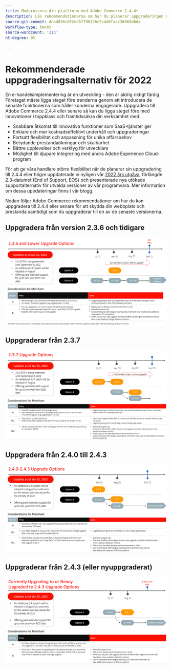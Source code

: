 ```yaml
---
title: Modernisera din plattform med Adobe Commerce 2.4.4+
description: Läs rekommendationerna om hur du planerar uppgraderingen av Adobe Commerce eller Magento Open Source 2022.
source-git-commit: ddad036c0f2ed5f790136c5c4d6faec38069dbda
workflow-type: tm+mt
source-wordcount: '213'
ht-degree: 0%

---
```



# Rekommenderade uppgraderingsalternativ för 2022

En e-handelsimplementering är en utveckling - den är aldrig riktigt färdig. Företaget måste ligga steget före trenderna genom att introducera de senaste funktionerna som håller kunderna engagerade. Uppgradera till Adobe Commerce 2.4.4 eller senare så kan du ligga steget före med innovationer i toppklass och framtidssäkra din verksamhet med:

- Snabbare åtkomst till innovativa funktioner som SaaS-tjänster ger
- Enklare och mer kostnadseffektivt underhåll och uppgraderingar
- Fortsatt flexibilitet och anpassning för unika affärsbehov
- Betydande prestandaökningar och skalbarhet
- Bättre upplevelser och verktyg för utvecklare
- Möjlighet till djupare integrering med andra Adobe Experience Cloud-program

För att ge våra handlare större flexibilitet när de planerar sin uppgradering till 2.4.4 eller högre uppdaterade vi nyligen vår [2022 års utgåva](https://devdocs.magento.com/release/), förlängde 2.3-datumet (End of Support, EOS) och presenterade nya utökade supportalternativ för utvalda versioner av vår programvara. Mer information om dessa uppdateringar finns i vår blogg.

Nedan följer Adobe Commerce rekommendationer om hur du kan uppgradera till 2.4.4 eller senare för att skydda din webbplats och prestanda samtidigt som du uppgraderar till en av de senaste versionerna.

## Uppgradera från version 2.3.6 och tidigare

![](../../assets/upgrade-guide/2.3.6.png)

## Uppgraderar från 2.3.7

![](../../assets/upgrade-guide/2.3.7.png)

## Uppgradera från 2.4.0 till 2.4.3

![](../../assets/upgrade-guide/2.4.0-2.4.3.png)

## Uppgraderar från 2.4.3 (eller nyuppgraderat)

![](../../assets/upgrade-guide/2.4.3.png)


